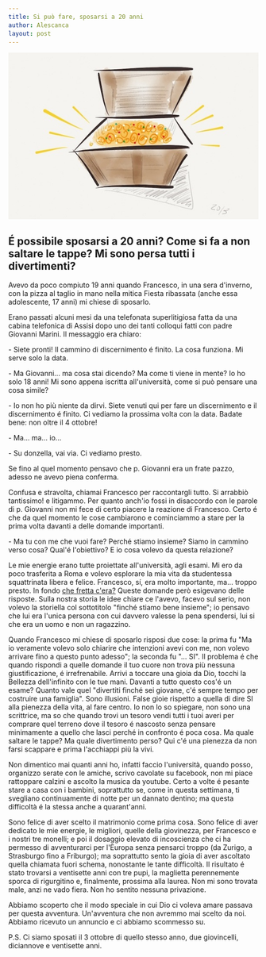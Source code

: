 ```yaml
---
title: Si può fare, sposarsi a 20 anni
author: Alescanca
layout: post
---
```


<img src="/img/posts/tesoro.jpg">

<!-- INIZIO -->
## É possibile sposarsi a 20 anni? Come si fa a non saltare le tappe? Mi sono persa tutti i divertimenti?
<!-- FINE -->

Avevo da poco compiuto 19 anni quando Francesco, in una sera d'inverno, con la pizza al taglio in mano nella mitica Fiesta ribassata (anche essa adolescente, 17 anni) mi chiese di sposarlo.

Erano passati alcuni mesi da una telefonata superlitigiosa fatta da una cabina telefonica di Assisi dopo uno dei tanti colloqui fatti con padre Giovanni Marini. Il messaggio era chiaro: 

\- Siete pronti! Il cammino di discernimento é finito. La cosa funziona. Mi serve solo la data.

\- Ma Giovanni... ma cosa stai dicendo? Ma come ti viene in mente? Io ho solo 18 anni! Mi sono appena iscritta all'università, come si può pensare una cosa simile?

\- Io non ho più niente da dirvi. Siete venuti qui per fare un discernimento e il discernimento é finito. Ci vediamo la prossima volta con la data. Badate bene: non oltre il 4 ottobre!

\- Ma... ma... io...

\- Su donzella, vai via. Ci vediamo presto.

Se fino al quel momento pensavo che p. Giovanni era un frate pazzo, adesso ne avevo piena conferma.

Confusa e stravolta, chiamai Francesco per raccontargli tutto. Si arrabbiò tantissimo! e litigammo. Per quanto anch'io fossi in disaccordo con le parole di p. Giovanni non mi fece di certo piacere la reazione di Francesco. Certo é che da quel momento le cose cambiarono e cominciammo a stare per la prima volta davanti a delle domande importanti.

\- Ma tu con me che vuoi fare? Perché stiamo insieme? Siamo in cammino verso cosa? Qual'é l'obiettivo? E io cosa volevo da questa relazione?

Le mie energie erano tutte proiettate all'università, agli esami. Mi ero da poco trasferita a Roma e volevo esplorare la mia vita da studentessa squattrinata libera e felice. Francesco, sí, era molto importante, ma... troppo presto. In fondo [che fretta c'era?](http://5p2p.it/2013/04/15/che-fretta.html)
Queste domande però esigevano delle risposte. Sulla nostra storia le idee chiare ce l'avevo, facevo sul serio, non volevo la storiella col sottotitolo "finché stiamo bene insieme"; io pensavo che lui era l'unica persona con cui davvero valesse la pena spendersi, lui si che era un uomo e non un ragazzino.

Quando Francesco mi chiese di sposarlo risposi due cose: la prima fu "Ma io veramente volevo solo chiarire che intenzioni avevi con me, non volevo arrivare fino a questo punto adesso"; la seconda fu "... SI".
Il problema é che quando rispondi a quelle domande il tuo cuore non trova più nessuna giustificazione, é irrefrenabile. Arrivi a toccare una gioia da Dio, tocchi la Bellezza dell'infinito con le tue mani. Davanti a tutto questo cos'é un esame? Quanto vale quel "divertiti finché sei giovane, c'é sempre tempo per costruire una famiglia". Sono illusioni. False gioie rispetto a quella di dire SI alla pienezza della vita, al fare centro. Io non lo so spiegare, non sono una scrittrice, ma so che quando trovi un tesoro vendi tutti i tuoi averi per comprare quel terreno dove il tesoro é nascosto senza pensare minimamente a quello che lasci perché in confronto é poca cosa. Ma quale saltare le tappe? Ma quale divertimento perso? Qui c'é una pienezza da non farsi scappare e prima l'acchiappi più la vivi.

Non dimentico mai quanti anni ho, infatti faccio l'università, quando posso, organizzo serate con le amiche, scrivo cavolate su facebook, non mi piace rattoppare calzini e ascolto la musica da youtube. Certo a volte é pesante stare a casa con i bambini, soprattutto se, come in questa settimana, ti svegliano continuamente di notte per un dannato dentino; ma questa difficoltà é la stessa anche a quarant'anni.

Sono felice di aver scelto il matrimonio come prima cosa. Sono felice di aver dedicato le mie energie, le migliori, quelle della giovinezza, per Francesco e i nostri tre monelli; e poi il dosaggio elevato di incoscienza che ci ha permesso di avventurarci per l'Europa senza pensarci troppo (da Zurigo, a Strasburgo fino a Friburgo); ma soprattutto sento la gioia di aver ascoltato quella chiamata fuori schema, nonostante le tante difficoltà. Il risultato é stato trovarsi a ventisette anni con tre pupi, la maglietta perennemente sporca di rigurgitino e, finalmente, prossima alla laurea. Non mi sono trovata male, anzi ne vado fiera. Non ho sentito nessuna privazione.

Abbiamo scoperto che il modo speciale in cui Dio ci voleva amare passava per questa avventura. Un'avventura che non avremmo mai scelto da noi. Abbiamo ricevuto un annuncio e ci abbiamo scommesso su.

P.S.
Ci siamo sposati il 3 ottobre di quello stesso anno, due giovincelli, diciannove e ventisette anni.
